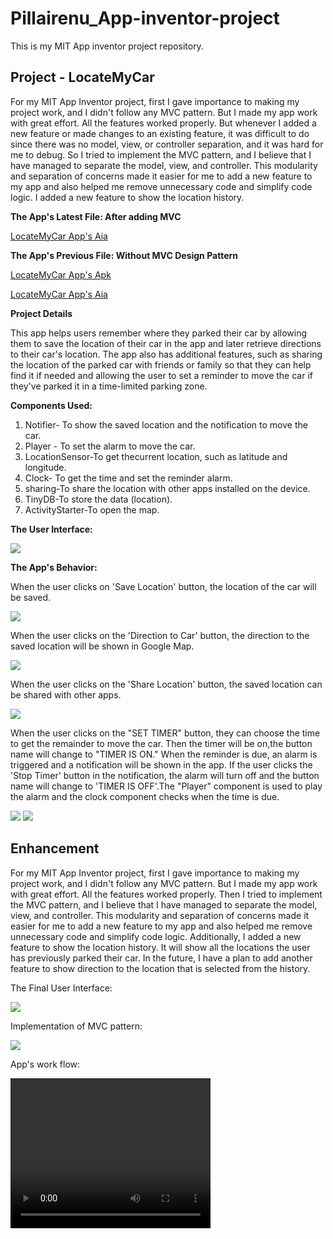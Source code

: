 # Pillairenu_App-inventor-project

This is my MIT App inventor project repository.

## Project - LocateMyCar

For my MIT App Inventor project, first I gave importance to making my project work, and I didn't follow any MVC pattern. But I made my app work with great effort. All the features worked properly. But whenever I added a new feature or made changes to an existing feature, it was difficult to do since there was no model, view, or controller separation, and it was hard for me to debug. So I tried to implement the MVC pattern, and I believe that I have managed to separate the model, view, and controller. This modularity and separation of concerns made it easier for me to add a new feature to my app and also helped me remove unnecessary code and simplify code logic. I added a new feature to show the location history.


**The App's Latest File: After adding MVC**

[LocateMyCar App's Aia](Files/LocateMyCar_FinalVersion.aia)



**The App's Previous File: Without MVC Design Pattern**

[LocateMyCar App's Apk](Files/LocateMyCar_Latest.apk)


[LocateMyCar App's Aia](Files/LocateMyCar_Latest.aia)

**Project Details**

This app helps users remember where they parked their car by allowing them to save the location of their car in the app and later retrieve directions to their car's location.
The app also has additional features, such as sharing the location of the parked car with friends or family so that they can help find it if needed and allowing the user to set a reminder to move the car if they've parked it in a time-limited parking zone.

**Components Used:**

1.  Notifier- To show the saved location and the notification to move the car.
2.  Player - To set the alarm to move the car.
3.  LocationSensor-To get thecurrent location, such as latitude and longitude.
4.  Clock- To get the time and set the reminder alarm.
5.  sharing-To share the location with other apps installed on the device.
6.  TinyDB-To store the data (location).
7.  ActivityStarter-To open the map.

**The User Interface:**

<kbd><img src="images/App-ui.jpg" /></kbd>

**The App's Behavior:**

When the user clicks on 'Save Location' button, the location of the car will be saved.

<img src="images/savelocation.png" />


When the user clicks on the 'Direction to Car' button, the direction to the saved location will be shown in Google Map.

<img src="images/directiontocar.png" />

When the user clicks on the 'Share Location' button, the saved location can be shared with other apps.

<img src="images/sharedlocation.png" />

When the user clicks on the "SET TIMER" button, they can choose the time to get the remainder to move the car.
Then the timer will be on,the button name will change to "TIMER IS ON." When the reminder is due, an alarm is triggered and a notification will be shown in the app. If the user clicks the 'Stop Timer' button in the notification, the alarm will turn off and the button name will change to 'TIMER IS OFF'.The "Player" component is used to play the alarm and the clock component checks when the time is due.

<img src="images/Timeron.png" />
<img src="images/Timeroff.png" />

## Enhancement

For my MIT App Inventor project, first I gave importance to making my project work, and I didn't follow any MVC pattern. But I made my app work with great effort. All the features worked properly. Then I tried to implement the MVC pattern, and I believe that I have managed to separate the model, view, and controller. This modularity and separation of concerns made it easier for me to add a new feature to my app and also helped me remove unnecessary code and simplify code logic. Additionally, I added a new feature to show the location history. It will show all the locations the user has previously parked their car. In the future, I have a plan to add another feature to show direction to the location that is selected from the history.

The Final User Interface:

<img src="images/stage6.jpg">

Implementation of MVC pattern:

<img src="images/mvc.png"/>

App's work flow:

<video width="320" height="240" controls>
  <source src="images/Appworkflow.mp4" type="video/mp4">
</video>
